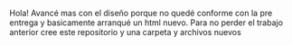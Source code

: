 Hola! Avancé mas con el diseño porque no quedé conforme con la pre entrega y basicamente arranqué un html nuevo.
Para no perder el trabajo anterior cree este repositorio y una carpeta y archivos nuevos

